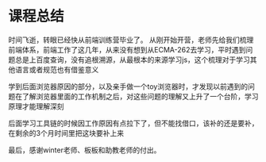 # 课程总结
时间飞逝，转眼已经快从前端训练营毕业了。
从刚开始开营，老师先给我们梳理前端体系，前端工作了这几年，从来没有想到从ECMA-262去学习，平时遇到问题总是上百度查询，没有追根溯源，从最根本的来源学习js，这个梳理对于学习其他语言或者规范也有借鉴意义

学到后面浏览器原因的部分，以及亲手做一个toy浏览器时，才发现以前遇到的问题在了解浏览器里面的工作机制之后，对这些问题的理解又上升了一个台阶，学习原理才能理解深刻

后面学习工具链的时候因工作原因有点拉下了，但不能找借口，该补的还是要补，在剩余的3个月时间里把这块要补上来

最后，感谢winter老师、板板和助教老师的付出。
